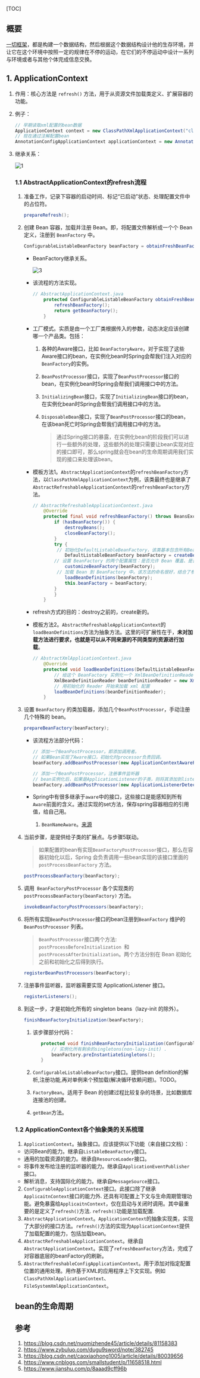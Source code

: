 [TOC]

## 概要

[一切框架](https://www.ibm.com/developerworks/cn/java/j-lo-spring-principle/)，都是构建一个数据结构，然后根据这个数据结构设计他的生存环境，并让它在这个环境中按照一定的规律在不停的运动，在它们的不停运动中设计一系列与环境或者与其他个体完成信息交换。

## 1. ApplicationContext

1. 作用：核心方法是 `refresh()` 方法，用于从资源文件加载类定义、扩展容器的功能。

2. 例子：

   ```java
   // 早期读取xml配置的bean数据
   ApplicationContext context = new ClassPathXmlApplicationContext("classpath:demo.xml");
   // 现在通过注解配置bean
   AnnotationConfigApplicationContext applicationContext = new AnnotationConfigApplicationContext(DemoApplication.class);
   ```

3. 继承关系：

   ![1](https://javadoop.com/blogimages/spring-context/1.png)

   ### 1.1 AbstractApplicationContext的refresh流程

   1. 准备工作，记录下容器的启动时间、标记“已启动”状态、处理配置文件中的占位符。

      ```java
      prepareRefresh();
      ```

   2. 创建 Bean 容器，加载并注册 Bean。即，将配置文件解析成一个个 Bean 定义，注册到 `BeanFactory` 中。

      ```java
      ConfigurableListableBeanFactory beanFactory = obtainFreshBeanFactory();
      ```

      - BeanFactory继承关系。

        ![3](https://javadoop.com/blogimages/spring-context/3.png)
   
      - 该流程的方法实现。

        ```java
        // AbstractApplicationContext.java
        	protected ConfigurableListableBeanFactory obtainFreshBeanFactory() {
        		refreshBeanFactory();
        		return getBeanFactory();
        	}
        ```

      - 工厂模式。实质是由一个工厂类根据传入的参数，动态决定应该创建哪一个产品类。包括：

        1. 各种的Aware接口，比如 `BeanFactoryAware`，对于实现了这些Aware接口的bean，在实例化bean时Spring会帮我们注入对应的`BeanFactory`的实例。
        
        2. `BeanPostProcessor`接口，实现了`BeanPostProcessor`接口的bean，在实例化bean时Spring会帮我们调用接口中的方法。
        
        3. `InitializingBean`接口，实现了`InitializingBean`接口的bean，在实例化bean时Spring会帮我们调用接口中的方法。
        
        4. `DisposableBean`接口，实现了`BeanPostProcessor`接口的bean，在该bean死亡时Spring会帮我们调用接口中的方法。
        
           > 通过Spring接口的暴露，在实例化bean的阶段我们可以进行一些额外的处理，这些额外的处理只需要让bean实现对应的接口即可，那么spring就会在bean的生命周期调用我们实现的接口来处理该bean。
        
      - 模板方法1。`AbstractApplicationContext`的`refreshBeanFactory`方法，以`ClassPathXmlApplicationContext`为例，该类最终也是继承了`AbstractRefreshableApplicationContext`的`refreshBeanFactory`方法。
   
        ```java
        // AbstractRefreshableApplicationContext.java
            @Override
        	protected final void refreshBeanFactory() throws BeansException {
        		if (hasBeanFactory()) {
        			destroyBeans();
        			closeBeanFactory();
        		}
        		try {
                 // 初始化DefaultListableBeanFactory，该类基本包含所有BeanFactory的实现
        			DefaultListableBeanFactory beanFactory = createBeanFactory();
       			// 设置 BeanFactory 的两个配置属性：是否允许 Bean 覆盖、是否允许循环引用
        			customizeBeanFactory(beanFactory);
                 // 加载 Bean 到 BeanFactory 中。该方法的命名很好，结合了参数。
        			loadBeanDefinitions(beanFactory);
        			this.beanFactory = beanFactory;
        		}
        		}
        	}
        
        ```
   
      - refresh方式的目的：destroy之前的，create新的。
   
      - 模板方法2。`AbstractRefreshableApplicationContext`的`loadBeanDefinitions`方法为抽象方法。这里的可扩展性在于，**未对加载方法进行要求，也就是可以从不同来源的不同类型的资源进行加载**。
   
        ```java
        // AbstractXmlApplicationContext.java
        	@Override
        	protected void loadBeanDefinitions(DefaultListableBeanFactory beanFactory) throws BeansException, IOException {
        		// 给这个 BeanFactory 实例化一个 XmlBeanDefinitionReader.
        		XmlBeanDefinitionReader beanDefinitionReader = new XmlBeanDefinitionReader(beanFactory);
                // 用初始化的 Reader 开始来加载 xml 配置
        		loadBeanDefinitions(beanDefinitionReader);
        	}
        ```
   
   3. 设置 `BeanFactory` 的类加载器，添加几个`BeanPostProcessor`，手动注册几个特殊的 bean。
   
      ```java
      prepareBeanFactory(beanFactory);
      ```
   
      - 该流程方法部分代码：
   
        ```java
        // 添加一个BeanPostProcessor。即添加调用者。
        // 如果Bean实现了Aware接口，初始化时processor负责回调。
        beanFactory.addBeanPostProcessor(new ApplicationContextAwareProcessor(this));
        
        // 添加一个BeanPostProcessor。注册事件监听器
        // bean实例化后，如果是ApplicationListener的子类，则将其添加到listener列表。
        beanFactory.addBeanPostProcessor(new ApplicationListenerDetector(this));
        ```
   
      - Spring中有很多继承于`aware`中的接口，这些接口是能感知到所有`Aware`前面的含义。通过实现的set方法，保存spring容器相应的引用值，给自己用。
        
        1. `BeanNameAware`。[来源](https://www.jianshu.com/p/c5c61c31080b)
   
   4. 当前步骤，是提供给子类的扩展点。与步骤5联动。
   
      > 如果配置的bean有实现`BeanFactoryPostProcessor`接口，那么在容器初始化以后，Spring 会负责调用一些bean实现的该接口里面的 `postProcessBeanFactory` 方法。
   
      ```java
      postProcessBeanFactory(beanFactory);
      ```
   
   5. 调用` BeanFactoryPostProcessor` 各个实现类的`postProcessBeanFactory(beanFactory)` 方法。
   
      ```java
      invokeBeanFactoryPostProcessors(beanFactory);
      ```
   
   6. 将所有实现`BeanPostProcessor`接口的bean注册到`BeanFactory` 维护的 `BeanPostProcessor` 列表。
   
      > `BeanPostProcessor`接口两个方法: `postProcessBeforeInitialization `和 `postProcessAfterInitialization`。两个方法分别在 Bean 初始化之前和初始化之后得到执行。
   
      ```java
      registerBeanPostProcessors(beanFactory);
      ```
   
   7. 注册事件监听器，监听器需要实现 ApplicationListener 接口。
   
      ```java
      registerListeners();
      ```
   
   8. 到这一步，才是初始化所有的 singleton beans（lazy-init 的除外）。
   
      ```java
      finishBeanFactoryInitialization(beanFactory);
      ```
   
      1. 该步骤部分代码：
   
         ```java
         	protected void finishBeanFactoryInitialization(ConfigurableListableBeanFactory beanFactory) {
         		// 实例化所有剩余的singletons(non-lazy-init) .
         		beanFactory.preInstantiateSingletons();
         	}
         ```
   
      2. `ConfigurableListableBeanFactory`接口。提供bean definition的解析,注册功能,再对单例来个预加载(解决循环依赖问题)。TODO。
   
      3. `FactoryBean`。适用于 Bean 的创建过程比较复杂的场景，比如数据库连接池的创建。
   
      4. `getBean`方法。
   
   ### 1.2 ApplicationContext各个抽象类的关系梳理
   
   1.  `ApplicationContext`。抽象接口。应该提供以下功能（来自接口文档）：
      - 访问Bean的能力。继承自`ListableBeanFactory`接口。
      - 通用的加载资源的能力。继承自`ResourceLoader`接口。
      - 将事件发布给注册的监听器的能力。继承自`ApplicationEventPublisher`接口。
      - 解析消息，支持国际化的能力。继承自`MessageSource`接口。
   2. `ConfigurableApplicationContext`接口。此接口除了继承`ApplicaitnContext`接口的能力外. 还具有可配置上下文与生命周期管理功能。避免暴露给`ApplicaitnContext`，仅在启动与关闭时调用。其中最重要的是定义了`refresh()`方法. `refresh()`功能是加载配置.
   3. `AbstractApplicationContext`。`ApplicationContext`的抽象实现类，实现了大部分的接口方法。`refresh()`方法的实现为`ApplicationContext`提供了加载配置的能力，包括加载bean。
   4. `AbstractRefreshableApplicationContext`。继承自`AbstractApplicationContext`。实现了`refreshBeanFactory`方法，完成了对容器底层的beanFactory的刷新。
   5. `AbstractRefreshableConfigApplicationContext`。用于添加对指定配置位置的通用处理。用作基于XML的应用程序上下文实现。例如`ClassPathXmlApplicationContext`、`FileSystemXmlApplicationContext`。
   
   ## bean的生命周期
   
   ## 参考
   
   1. https://blog.csdn.net/nuomizhende45/article/details/81158383
   2. https://www.zybuluo.com/dugu9sword/note/382745
   3. https://blog.csdn.net/caoxiaohong1005/article/details/80039656
   4. https://www.cnblogs.com/smallstudent/p/11658518.html
   5. https://www.jianshu.com/p/8aaad9cff96b